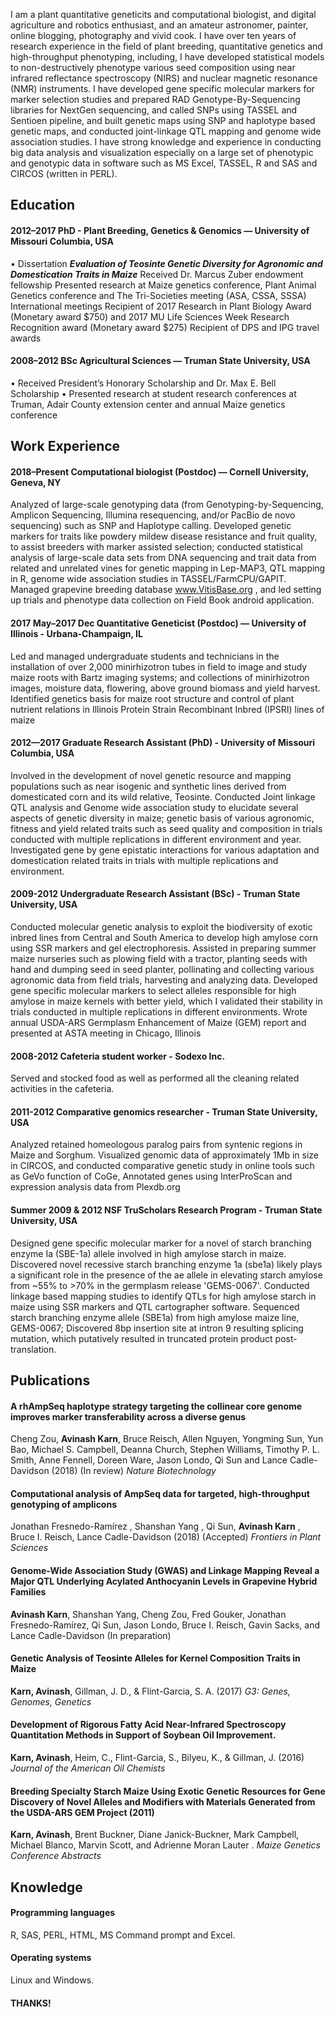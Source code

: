 I am a plant quantitative geneticits and computational biologist, and digital agriculture and robotics enthusiast, and an amateur astronomer, painter, online blogging, photography and vivid cook. I have over ten years of research experience in the field of plant breeding, quantitative genetics and high-throughput phenotyping, including, I have developed statistical models to non-destructively phenotype various seed composition using near infrared reflectance spectroscopy (NIRS) and nuclear magnetic resonance (NMR) instruments. I have developed gene specific molecular markers for marker selection studies and prepared RAD Genotype-By-Sequencing libraries for NextGen sequencing, and called SNPs using TASSEL and Sentioen pipeline, and built genetic maps using SNP and haplotype based genetic maps, and conducted joint-linkage QTL mapping and genome wide association studies. I have strong knowledge and experience in conducting big data analysis and visualization especially on a large set of phenotypic and genotypic data in software such as MS Excel, TASSEL, R and SAS and CIRCOS (written in PERL).

## Education

#### 2012–2017 PhD - Plant Breeding, Genetics & Genomics — University of Missouri Columbia, USA
•	Dissertation ***Evaluation of Teosinte Genetic Diversity for Agronomic and Domestication Traits in Maize***
Received Dr. Marcus Zuber endowment fellowship
Presented research at Maize genetics conference, Plant Animal Genetics conference and The Tri-Societies meeting (ASA, CSSA, SSSA)     International meetings
Recipient of 2017 Research in Plant Biology Award (Monetary award $750) and 2017 MU Life Sciences Week Research Recognition award (Monetary award $275)
Recipient of DPS and IPG travel awards

#### 2008–2012 BSc Agricultural Sciences — Truman State University, USA
•	Received President’s Honorary Scholarship and Dr. Max E. Bell Scholarship
•	Presented research at student research conferences at Truman, Adair County extension center and annual Maize genetics conference

## Work Experience

#### 2018–Present Computational biologist (Postdoc) — Cornell University, Geneva, NY
Analyzed of large-scale genotyping data (from Genotyping-by-Sequencing, Amplicon Sequencing, Illumina resequencing, and/or PacBio de novo sequencing) such as SNP and Haplotype calling. Developed genetic markers for traits like powdery mildew disease resistance and fruit quality, to assist breeders with marker assisted selection; conducted statistical analysis of large-scale data sets from DNA sequencing and trait data from related and unrelated vines for genetic mapping in Lep-MAP3, QTL mapping in R, genome wide association studies in TASSEL/FarmCPU/GAPIT. Managed grapevine breeding database www.VitisBase.org , and led setting up trials and phenotype data collection on Field Book android application.

#### 2017 May–2017 Dec Quantitative Geneticist (Postdoc) — University of Illinois - Urbana-Champaign, IL

Led and managed undergraduate students and technicians in the installation of over 2,000 minirhizotron tubes in field to image and study maize roots with Bartz imaging systems; and collections of minirhizotron images, moisture data, flowering, above ground biomass and yield harvest. Identified genetics basis for maize root structure and control of plant nutrient relations in Illinois Protein Strain Recombinant Inbred (IPSRI) lines of maize

#### 2012—2017 Graduate Research Assistant (PhD) - University of Missouri Columbia, USA

Involved in the development of novel genetic resource and mapping populations such as near isogenic and synthetic lines derived from domesticated corn and its wild relative, Teosinte. Conducted Joint linkage QTL analysis and Genome wide association study to elucidate several aspects of genetic diversity in maize; genetic basis of various agronomic, fitness and yield related traits such as seed quality and composition in trials conducted with multiple replications in different environment and year. Investigated gene by gene epistatic interactions for various adaptation and domestication related traits in trials with multiple replications and environment.

#### 2009-2012 Undergraduate Research Assistant (BSc) - Truman State University, USA
Conducted molecular genetic analysis to exploit the biodiversity of exotic inbred lines from Central and South America to develop high amylose corn using SSR markers and gel electrophoresis. Assisted in preparing summer maize nurseries such as plowing field with a tractor, planting seeds with hand and dumping seed in seed planter, pollinating and collecting various agronomic data from field trials, harvesting and analyzing data. Developed gene specific molecular markers to select alleles responsible for high amylose in maize kernels with better yield, which I validated their stability in trials conducted in multiple replications in different environments. Wrote annual USDA-ARS Germplasm Enhancement of Maize (GEM) report and presented at ASTA meeting in Chicago, Illinois 

#### 2008-2012 Cafeteria student worker - Sodexo Inc. 
Served and stocked food as well as performed all the cleaning related activities in the cafeteria.

#### 2011-2012 Comparative genomics researcher - Truman State University, USA
Analyzed retained homeologous paralog pairs from syntenic regions in Maize and Sorghum. Visualized genomic data of approximately 1Mb in size in CIRCOS, and conducted comparative genetic study in online tools such as GeVo function of CoGe, Annotated genes using InterProScan and expression analysis data from Plexdb.org 

#### Summer 2009 & 2012 NSF TruScholars Research Program - Truman State University, USA
Designed gene specific molecular marker for a novel of starch branching enzyme Ia (SBE-1a) allele involved in high amylose starch in maize. Discovered novel recessive starch branching enzyme 1a (sbe1a) likely plays a significant role in the presence of the ae allele in elevating starch amylose from ~55% to >70% in the germplasm release 'GEMS-0067'. Conducted linkage based mapping studies to identify QTLs for high amylose starch in maize using SSR markers and QTL cartographer software. Sequenced starch branching enzyme allele (SBE1a) from high amylose maize line, GEMS-0067; Discovered 8bp insertion site at intron 9 resulting splicing mutation, which putatively resulted in truncated protein product post-translation.

## Publications

#### A rhAmpSeq haplotype strategy targeting the collinear core genome improves marker transferability across a diverse genus
Cheng Zou, **Avinash Karn**, Bruce Reisch, Allen Nguyen, Yongming Sun, Yun Bao, Michael S. Campbell, Deanna Church, Stephen Williams, Timothy P. L. Smith, Anne Fennell, Doreen Ware, Jason Londo, Qi Sun and Lance Cadle-Davidson
(2018) (In review)
*Nature Biotechnology*

#### Computational analysis of AmpSeq data for targeted, high-throughput genotyping of amplicons 
Jonathan Fresnedo-Ramírez , Shanshan Yang , Qi Sun, **Avinash Karn** , Bruce I. Reisch, Lance Cadle-Davidson (2018) (Accepted)
*Frontiers in Plant Sciences*

#### Genome-Wide Association Study (GWAS) and Linkage Mapping Reveal a Major QTL Underlying Acylated Anthocyanin Levels in Grapevine Hybrid Families
**Avinash Karn**, Shanshan Yang, Cheng Zou, Fred Gouker, Jonathan Fresnedo-Ramírez, Qi Sun, Jason Londo, Bruce I. Reisch, Gavin Sacks, and Lance Cadle-Davidson  (In preparation)

#### Genetic Analysis of Teosinte Alleles for Kernel Composition Traits in Maize 
**Karn, Avinash**, Gillman, J. D., & Flint-Garcia, S. A. (2017) 
*G3: Genes, Genomes, Genetics*

#### Development of Rigorous Fatty Acid Near-Infrared Spectroscopy Quantitation Methods in Support of Soybean Oil Improvement.
**Karn, Avinash**, Heim, C., Flint-Garcia, S., Bilyeu, K., & Gillman, J. (2016)
*Journal of the American Oil Chemists*

#### Breeding Specialty Starch Maize Using Exotic Genetic Resources for Gene Discovery of Novel Alleles and Modifiers with Materials Generated from the USDA-ARS GEM Project  (2011)
**Karn, Avinash**, Brent Buckner, Diane Janick-Buckner, Mark Campbell, Michael Blanco, Marvin Scott, and Adrienne Moran Lauter .
*Maize Genetics Conference Abstracts*

## Knowledge

#### Programming languages

R, SAS, PERL, HTML, MS Command prompt and Excel.

#### Operating systems

Linux and Windows.

#### THANKS! 